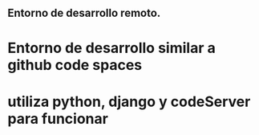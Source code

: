 ## Entorno de desarrollo remoto.
# Entorno de desarrollo similar a github code spaces
# utiliza python, django y codeServer para funcionar
